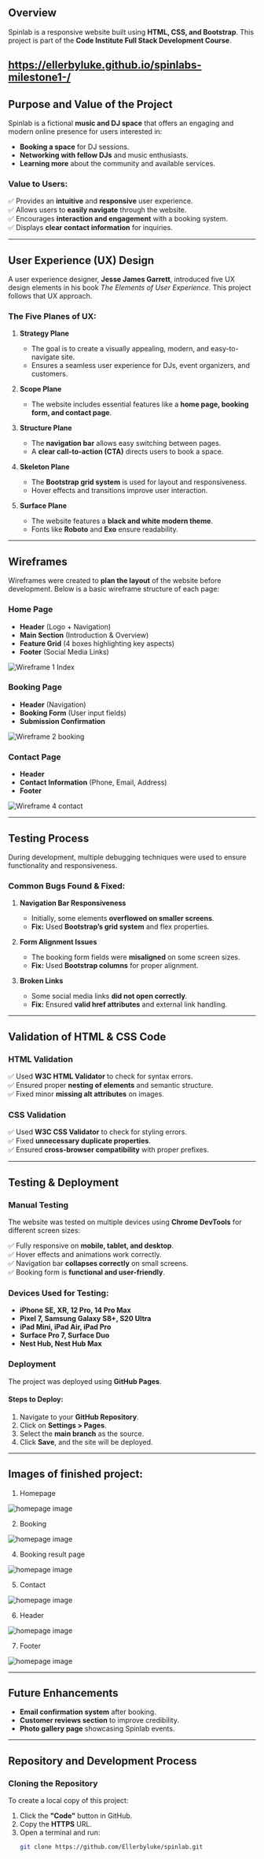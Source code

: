 ## **Overview**  
Spinlab is a responsive website built using **HTML, CSS, and Bootstrap**. This project is part of the **Code Institute Full Stack Development Course**.  

https://ellerbyluke.github.io/spinlabs-milestone1-/
---

## **Purpose and Value of the Project**  
Spinlab is a fictional **music and DJ space** that offers an engaging and modern online presence for users interested in:  

- **Booking a space** for DJ sessions.  
- **Networking with fellow DJs** and music enthusiasts.  
- **Learning more** about the community and available services.  

### **Value to Users:**  
✅ Provides an **intuitive** and **responsive** user experience.  
✅ Allows users to **easily navigate** through the website.  
✅ Encourages **interaction and engagement** with a booking system.  
✅ Displays **clear contact information** for inquiries.  

---

## **User Experience (UX) Design**  

A user experience designer, **Jesse James Garrett**, introduced five UX design elements in his book *The Elements of User Experience*. This project follows that UX approach.  

### **The Five Planes of UX:**  
1. **Strategy Plane**  
   - The goal is to create a visually appealing, modern, and easy-to-navigate site.  
   - Ensures a seamless user experience for DJs, event organizers, and customers.  

2. **Scope Plane**  
   - The website includes essential features like a **home page, booking form, and contact page**.  

3. **Structure Plane**  
   - The **navigation bar** allows easy switching between pages.  
   - A **clear call-to-action (CTA)** directs users to book a space.  

4. **Skeleton Plane**  
   - The **Bootstrap grid system** is used for layout and responsiveness.  
   - Hover effects and transitions improve user interaction.  

5. **Surface Plane**  
   - The website features a **black and white modern theme**.  
   - Fonts like **Roboto** and **Exo** ensure readability.  

---

## **Wireframes**  
Wireframes were created to **plan the layout** of the website before development. Below is a basic wireframe structure of each page:  

### **Home Page**  
- **Header** (Logo + Navigation)  
- **Main Section** (Introduction & Overview)  
- **Feature Grid** (4 boxes highlighting key aspects)  
- **Footer** (Social Media Links)  

![Wireframe 1 Index](./wireframes/wireframe%201%20index.png)

### **Booking Page**  
- **Header** (Navigation)  
- **Booking Form** (User input fields)  
- **Submission Confirmation**  

![Wireframe 2 booking](./wireframes/wireframe%202%20booking.png)

### **Contact Page**  
- **Header**  
- **Contact Information** (Phone, Email, Address)  
- **Footer**  

![Wireframe 4 contact](./wireframes/wireframe%204%20contact.png)

---

## **Testing Process**  
During development, multiple debugging techniques were used to ensure functionality and responsiveness.  

### **Common Bugs Found & Fixed:**  
1. **Navigation Bar Responsiveness**  
   - Initially, some elements **overflowed on smaller screens**.  
   - **Fix:** Used **Bootstrap’s grid system** and flex properties.  

2. **Form Alignment Issues**  
   - The booking form fields were **misaligned** on some screen sizes.  
   - **Fix:** Used **Bootstrap columns** for proper alignment.  

3. **Broken Links**  
   - Some social media links **did not open correctly**.  
   - **Fix:** Ensured **valid href attributes** and external link handling.  

---

## **Validation of HTML & CSS Code**  

### **HTML Validation**  
✅ Used **W3C HTML Validator** to check for syntax errors.  
✅ Ensured proper **nesting of elements** and semantic structure.  
✅ Fixed minor **missing alt attributes** on images.  

### **CSS Validation**  
✅ Used **W3C CSS Validator** to check for styling errors.  
✅ Fixed **unnecessary duplicate properties**.  
✅ Ensured **cross-browser compatibility** with proper prefixes.  

---

## **Testing & Deployment**  

### **Manual Testing**  
The website was tested on multiple devices using **Chrome DevTools** for different screen sizes:  

✅ Fully responsive on **mobile, tablet, and desktop**.  
✅ Hover effects and animations work correctly.  
✅ Navigation bar **collapses correctly** on small screens.  
✅ Booking form is **functional and user-friendly**.  

### **Devices Used for Testing:**  
- **iPhone SE, XR, 12 Pro, 14 Pro Max**  
- **Pixel 7, Samsung Galaxy S8+, S20 Ultra**  
- **iPad Mini, iPad Air, iPad Pro**  
- **Surface Pro 7, Surface Duo**  
- **Nest Hub, Nest Hub Max**  

### **Deployment**  
The project was deployed using **GitHub Pages**.  

#### **Steps to Deploy:**  
1. Navigate to your **GitHub Repository**.  
2. Click on **Settings > Pages**.  
3. Select the **main branch** as the source.  
4. Click **Save**, and the site will be deployed.  

---
## **Images of finished project:**

1. Homepage
   
![homepage image](./spinlab-images/spinlabshome.png)

2. Booking

![homepage image](./spinlab-images/spinlabsbooking.png)

4. Booking result page

![homepage image](./spinlab-images/spinlabsbookingresult.png)

5. Contact

![homepage image](./spinlab-images/spinlabscontact.png)

6. Header

![homepage image](./spinlab-images/spinlabsheader.png)

7. Footer

![homepage image](./spinlab-images/spinlabsfooter.png)

---

## **Future Enhancements**  
- **Email confirmation system** after booking.  
- **Customer reviews section** to improve credibility.  
- **Photo gallery page** showcasing Spinlab events.  

---

## **Repository and Development Process**  

### **Cloning the Repository**  
To create a local copy of this project:  
1. Click the **"Code"** button in GitHub.  
2. Copy the **HTTPS** URL.  
3. Open a terminal and run:  
   ```bash
   git clone https://github.com/Ellerbyluke/spinlab.git

